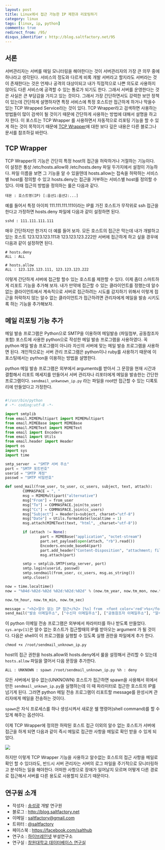 ```yaml
---
layout: post
title: Linux에서 접근 가능한 IP 제한과 리포팅하기
category: linux
tags: [linux, ip, python]
comments: true
redirect_from: /95/
disqus_identifier : http://blog.saltfactory.net/95
---
```


## 서론

서버관리자는 서버를 매일 모니터링을 해야한다는 것이 서버관리자의 가장 큰 의무 중에 하나라고 생각된다. 서비스의 정도와 다르게 비록 개발 서버라고 할지라도 서버라는 것이 존재한다는 것은 언제나 공격의 대상이되고 내가 직접적으로 나쁜 의도로 사용하지 않아도 다른 서비스에 공격할 수 있는 통로가 되기도 한다. 그래서 서버를 운영한다는 것은 사실은 큰 부담감을 가지고 있는 것이다. 그래서 가장 간단하면서도 강력한 보안 정책이 있는데 간단하게 설명하자면 특정 서비스에 특정 호스트만 접근하게 하거나 막을수 있는 TCP Wrapped Service라는 것이 있다. TCP Wrapper라고 검색하면 사용하는 방법들이 많이 검색이 될 것이기 때문에 간단하게 사용하는 방법에 대해서 설명을 하고자 한다. 이 포스트는 TCP Wrapper 를 사용하면서 자동적으로 리포팅 기능을 할 수 있게 하는 것이 목적이기 때문에 [TCP Wrapper](http://en.wikipedia.org/wiki/TCP_Wrapper)에 대한 보다 깊은 내용은 다른 블로그나 문서를 참조하길 바란다.

<!--more-->

## TCP Wrapper

TCP Wrapper의 기능은 간단히 특정 host의 접근을 허락하거나 거절하는 기능이다.
이 설정은 통상 /etc/hosts.allow와 /etc/hosts.deny 파일 두가지에서 설정이 가능하다. 파일 이름을 보면 그 기능을 알 수 있을텐데 hosts.allow는 접속을 허락하는 서비스별 host를 정의할 수 있고 hosts.deny는 접근을 거부하는 서비스별 host를 정의할 수 있다. 이때 접근의 방법을 정의하는 룰은 다음과 같다.

```
데몬 : 호스트명(IP) [:옵션1:옵션2:...]
```

예를 들어서 특정 아이피 111.111.111.111이라는 IP를 가진 호스트가 무작위로 ssh 접근을 한다고 가정하면 hosts.deny 파일에 다음과 같이 설정하면 된다.

```
sshd : 111.111.111.111
```

매우 간단하지만 한가지 더 예를 들어 보자. 모든 호스트의 접근은 막는데 내가 개발하고 있는 호스트 123.123.123.111과 123.123.123.222만 서버에 접근하게 하고 싶을 경우에 다음과 같이 설정하면 된다.

```
# hosts.deny
ALL : ALL
```

```
# hosts.allow
ALL : 123.123.123.111, 123.123.123.222
```

이렇게 간단하게 서버에 접근할 할수 있는 호스트를 제한할 수 있다. 이제 좀더 스마트하게 리포트 기능을 추가해 보자.
내가 만약에 접근할 수 있는 클라이언트를 정했는데 알수 없는 클라이언트에서 계속적으로 서버로 접근하려는 시도를 감지하기 위해서 이렇게 접근을 허락하지 않는 알수 없는 클라이언트가 접근하려면 관리자에게 메일을 발송 시키도록 하는 기능을 추가해보자.


## 메일 리포팅 기능 추가

메일 발송 프로그램은 Python으로 SMTP을 이용하여 메일발송 (파일첨부, 공동참조자 포함) 포스트에 사용한 python으로 작성한 메일 발송 프로그램을 사용하였다. 꼭 python 메일 발송 프로그램이 아니라 자신의 서버에 맞는 메일 발송 프로그램을 사용하면 된다. 개인적으로는 서버 관리 프로그램은 python이나 ruby를 사용하기 때문에 이 포스팅에서는 python을 이용하는 방법을 설명한다.

python 메일 발송 프로그램은 외부에서 arguments를 받아서 그 문장을 현재 시간과 결합해서 리포트 메세지를 만들어서 서버 관리자나 리포터에게 메일을 발송한는 간단한 프로그램이다. `sendmail_unkwnown_ip.py` 라는 파일을 root만 접근할 수 있는 디록토리에 만들었다고 가정한다.

```python

#!/usr/bin/python
# -*- coding:utf-8 -*-

import smtplib
from email.MIMEMultipart import MIMEMultipart
from email.MIMEBase import MIMEBase
from email.MIMEText import MIMEText
from email import Encoders
from email import Utils
from email.header import Header
import os
import sys
import time

smtp_server  = "SMTP 서버 주소"
port = "SMTP 포트번호"
userid = "SMTP 계정"
passwd = "SMTP 비밀번호"

def send_mail(from_user, to_user, cc_users, subject, text, attach):
        COMMASPACE = ", "
        msg = MIMEMultipart("alternative")
        msg["From"] = from_user
        msg["To"] = COMMASPACE.join(to_user)
        msg["Cc"] = COMMASPACE.join(cc_users)
        msg["Subject"] = Header(s=subject, charset="utf-8")
        msg["Date"] = Utils.formatdate(localtime = 1)
        msg.attach(MIMEText(text, "html", _charset="utf-8"))

        if (attach != None):
                part = MIMEBase("application", "octet-stream")
                part.set_payload(open(attach, "rb").read())
                Encoders.encode_base64(part)
                part.add_header("Content-Disposition", "attachment; filename=\"%s\"" % os.path.basename(attach))
                msg.attach(part)

        smtp = smtplib.SMTP(smtp_server, port)
        smtp.login(userid, passwd)
        smtp.sendmail(from_user, cc_users, msg.as_string())
        smtp.close()

now = time.localtime()
now = "%04d-%02d-%02d %02d:%02d:%02d" % (now.tm_year, now.tm_mon, now.tm_mday,

now.tm_hour, now.tm_min, now.tm_sec)

message = "<h2>알수 없는 IP 접근</h2> [%s] from  <font color='red'>%s</font> " % (now, sys.argv[1])
send_mail("발송 이메일주소", ["수신자 이메일주소"], ["공동참조자 이메일주소"], "알수 없는 IP 접근 리포트", message,  None)

```

이 python 이메일 전송 프로그램은 외부에서 파라미터를 하나 받도록 만들었다. `sys.argv[1]`은 알수 없는 호스트가 접근할때의 IP를 받아오는 argument 가 될 것이다. 다음은 shell이 이 프로그램을 실행할 수 있도록 실행 권한을 파일에게 추가 한다.

```
chmod +x /root/sendmail_unknown_ip.py
```

host의 접근 권한을 hosts.allow와 hosts.deny에서 룰을 설정해서 관리할 수 있는데 `hosts.allow` 파일을 열어서 다음 문장을 추가한다.

```
ALL : UNKNOWN : spawn /root/sendmail_unknown_ip.py %h : deny
```

모든 서버에서 알수 없는(UNKNOWN) 호스트가 접근하면 spawn을 사용해서 위에서 만든 `sendmail_unkown_ip.py`을 실행하는데 이 때 파라미터로 접근한 호스트의 IP를 넘기게 된다. 그러면 python 메일 전송 프로그램이 리포트할 message를 완성시켜 관리자에게 메일을 전송하는 것이다.

`spawn`은 자식 프로세스를 하나 생성시켜서 새로운 쉘 명령어(shell command)를 할 수 있게 해주는 옵션이다.

이제 TCP Wrapper에 정의한 허락된 호스트 접근 이외의 알수 없는 호스트가 서버에 접근을 하게 되면 다음과 같이 즉시 메일로 접근한 사항을 메일로 확인 받을 수 있게 되었다.

![](http://cfile25.uf.tistory.com/image/1813B0424F16561B1A42B1)

하지만 이렇게 TCP Wrapper 기능을 사용하고 알수없는 호스트의 접근 사항을 메일로 확인 할 수 있더라도, 반드시 서버 관리자는 서버의 로그 파일을 주기적으로 모니터링하고 분석하는 일을 해야한다. 어떠한 사항으로 장애가 일어날지 모르며 어떻게 다른 경로로 접근해서 서버를 다른 용도로 사용할지 모르기 때문이다.


## 연구원 소개

* 작성자 : [송성광](http://about.me/saltfactory) 개발 연구원
* 블로그 : http://blog.saltfactory.net
* 이메일 : [saltfactory@gmail.com](mailto:saltfactory@gmail.com)
* 트위터 : [@saltfactory](https://twitter.com/saltfactory)
* 페이스북 : https://facebook.com/salthub
* 연구소 : [하이브레인넷](http://www.hibrain.net) 부설연구소
* 연구실 : [창원대학교 데이터베이스 연구실](http://dblab.changwon.ac.kr)
